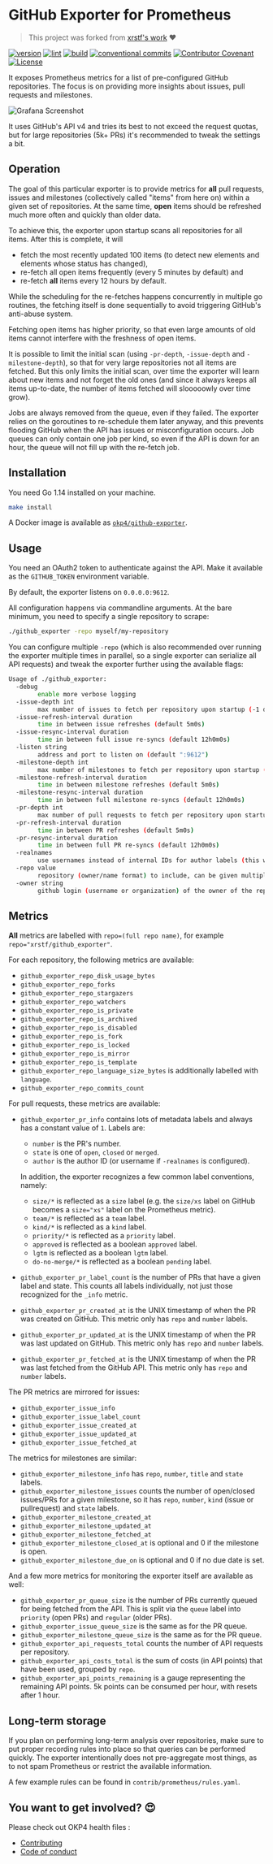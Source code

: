 # GitHub Exporter for Prometheus

> This project was forked from [xrstf's work](https://github.com/xrstf/github_exporter) ❤️

[![version](https://img.shields.io/github/v/release/okp4/github-exporter?style=for-the-badge&logo=github)](https://github.com/okp4/github-exporter/releases)
[![lint](https://img.shields.io/github/workflow/status/okp4/github-exporter/Lint?label=lint&style=for-the-badge&logo=github)](https://github.com/okp4/github-exporter/actions/workflows/lint.yml)
[![build](https://img.shields.io/github/workflow/status/okp4/github-exporter/Build?label=build&style=for-the-badge&logo=github)](https://github.com/okp4/github-exporter/actions/workflows/build.yml)
[![conventional commits](https://img.shields.io/badge/Conventional%20Commits-1.0.0-yellow.svg?style=for-the-badge&logo=conventionalcommits)](https://conventionalcommits.org)
[![Contributor Covenant](https://img.shields.io/badge/Contributor%20Covenant-2.1-4baaaa.svg?style=for-the-badge)](https://github.com/okp4/.github/blob/main/CODE_OF_CONDUCT.md)
[![License](https://img.shields.io/badge/License-BSD_3--Clause-blue.svg?style=for-the-badge)](https://opensource.org/licenses/BSD-3-Clause)

It exposes Prometheus metrics for a list of pre-configured GitHub repositories.
The focus is on providing more insights about issues, pull requests and milestones.

![Grafana Screenshot](https://github.com/okp4/github-exporter/blob/main/contrib/grafana/screenshot.png?raw=true)

It uses GitHub's API v4 and tries its best to not exceed the request quotas, but for large
repositories (5k+ PRs) it's recommended to tweak the settings a bit.

## Operation

The goal of this particular exporter is to provide metrics for **all** pull requests, issues
and milestones (collectively called "items" from here on) within a given set of repositories.
At the same time, **open** items should be refreshed much more often and quickly than older
data.

To achieve this, the exporter upon startup scans all repositories for all items. After
this is complete, it will

- fetch the most recently updated 100 items (to detect new elements and elements
  whose status has changed),
- re-fetch all open items frequently (every 5 minutes by default) and
- re-fetch **all** items every 12 hours by default.

While the scheduling for the re-fetches happens concurrently in multiple go routines,
the fetching itself is done sequentially to avoid triggering GitHub's anti-abuse system.

Fetching open items has higher priority, so that even large amounts of old items
cannot interfere with the freshness of open items.

It is possible to limit the initial scan (using `-pr-depth`, `-issue-depth` and `-milestone-depth`),
so that for very large repositories not all items are fetched. But this only limits the
initial scan, over time the exporter will learn about new items and not forget the old ones
(and since it always keeps all items up-to-date, the number of items fetched will slooooowly
over time grow).

Jobs are always removed from the queue, even if they failed. The exporter relies on the
goroutines to re-schedule them later anyway, and this prevents flooding GitHub when the
API has issues or misconfiguration occurs. Job queues can only contain one job per kind,
so even if the API is down for an hour, the queue will not fill up with the re-fetch job.

## Installation

You need Go 1.14 installed on your machine.

```sh
make install
```

A Docker image is available as [`okp4/github-exporter`](https://hub.docker.com/r/okp4/github-exporter).

## Usage

You need an OAuth2 token to authenticate against the API. Make it available
as the `GITHUB_TOKEN` environment variable.

By default, the exporter listens on `0.0.0.0:9612`.

All configuration happens via commandline arguments. At the bare minimum, you need to
specify a single repository to scrape:

```sh
./github_exporter -repo myself/my-repository
```

You can configure multiple `-repo` (which is also recommended over running the exporter
multiple times in parallel, so a single exporter can serialize all API requests) and
tweak the exporter further using the available flags:

```sh
Usage of ./github_exporter:
  -debug
        enable more verbose logging
  -issue-depth int
        max number of issues to fetch per repository upon startup (-1 disables the limit, 0 disables issue fetching entirely) (default -1)
  -issue-refresh-interval duration
        time in between issue refreshes (default 5m0s)
  -issue-resync-interval duration
        time in between full issue re-syncs (default 12h0m0s)
  -listen string
        address and port to listen on (default ":9612")
  -milestone-depth int
        max number of milestones to fetch per repository upon startup (-1 disables the limit, 0 disables milestone fetching entirely) (default -1)
  -milestone-refresh-interval duration
        time in between milestone refreshes (default 5m0s)
  -milestone-resync-interval duration
        time in between full milestone re-syncs (default 12h0m0s)
  -pr-depth int
        max number of pull requests to fetch per repository upon startup (-1 disables the limit, 0 disables PR fetching entirely) (default -1)
  -pr-refresh-interval duration
        time in between PR refreshes (default 5m0s)
  -pr-resync-interval duration
        time in between full PR re-syncs (default 12h0m0s)
  -realnames
        use usernames instead of internal IDs for author labels (this will make metrics contain personally identifiable information)
  -repo value
        repository (owner/name format) to include, can be given multiple times
  -owner string
        github login (username or organization) of the owner of the repositories that will be included. Excludes forked and locked repo, includes 100 first private & public repos
```

## Metrics

**All** metrics are labelled with `repo=(full repo name)`, for example
`repo="xrstf/github_exporter"`.

For each repository, the following metrics are available:

- `github_exporter_repo_disk_usage_bytes`
- `github_exporter_repo_forks`
- `github_exporter_repo_stargazers`
- `github_exporter_repo_watchers`
- `github_exporter_repo_is_private`
- `github_exporter_repo_is_archived`
- `github_exporter_repo_is_disabled`
- `github_exporter_repo_is_fork`
- `github_exporter_repo_is_locked`
- `github_exporter_repo_is_mirror`
- `github_exporter_repo_is_template`
- `github_exporter_repo_language_size_bytes` is additionally labelled with `language`.
- `github_exporter_repo_commits_count`

For pull requests, these metrics are available:

- `github_exporter_pr_info` contains lots of metadata labels and always has a constant
  value of `1`. Labels are:

  - `number` is the PR's number.
  - `state` is one of `open`, `closed` or `merged`.
  - `author` is the author ID (or username if `-realnames` is configured).

  In addition, the exporter recognizes a few common label conventions, namely:

  - `size/*` is reflected as a `size` label (e.g. the `size/xs` label on GitHub becomes
    a `size="xs"` label on the Prometheus metric).
  - `team/*` is reflected as a `team` label.
  - `kind/*` is reflected as a `kind` label.
  - `priority/*` is reflected as a `priority` label.
  - `approved` is reflected as a boolean `approved` label.
  - `lgtm` is reflected as a boolean `lgtm` label.
  - `do-no-merge/*` is reflected as a boolean `pending` label.

- `github_exporter_pr_label_count` is the number of PRs that have a given label
  and state. This counts all labels individually, not just those recognized for
  the `_info` metric.

- `github_exporter_pr_created_at` is the UNIX timestamp of when the PR was
  created on GitHub. This metric only has `repo` and `number` labels.

- `github_exporter_pr_updated_at` is the UNIX timestamp of when the PR was
  last updated on GitHub. This metric only has `repo` and `number` labels.

- `github_exporter_pr_fetched_at` is the UNIX timestamp of when the PR was
  last fetched from the GitHub API. This metric only has `repo` and `number` labels.

The PR metrics are mirrored for issues:

- `github_exporter_issue_info`
- `github_exporter_issue_label_count`
- `github_exporter_issue_created_at`
- `github_exporter_issue_updated_at`
- `github_exporter_issue_fetched_at`

The metrics for milestones are similar:

- `github_exporter_milestone_info` has `repo`, `number`, `title` and `state` labels.
- `github_exporter_milestone_issues` counts the number of open/closed issues/PRs
  for a given milestone, so it has `repo`, `number`, `kind` (issue or pullrequest)
  and `state` labels.
- `github_exporter_milestone_created_at`
- `github_exporter_milestone_updated_at`
- `github_exporter_milestone_fetched_at`
- `github_exporter_milestone_closed_at` is optional and 0 if the milestone is open.
- `github_exporter_milestone_due_on` is optional and 0 if no due date is set.

And a few more metrics for monitoring the exporter itself are available as well:

- `github_exporter_pr_queue_size` is the number of PRs currently queued for
  being fetched from the API. This is split via the `queue` label into `priority`
  (open PRs) and `regular` (older PRs).
- `github_exporter_issue_queue_size` is the same as for the PR queue.
- `github_exporter_milestone_queue_size` is the same as for the PR queue.
- `github_exporter_api_requests_total` counts the number of API requests per
  repository.
- `github_exporter_api_costs_total` is the sum of costs (in API points) that have
  been used, grouped by `repo`.
- `github_exporter_api_points_remaining` is a gauge representing the remaining
  API points. 5k points can be consumed per hour, with resets after 1 hour.

## Long-term storage

If you plan on performing long-term analysis over repositories, make sure to put proper
recording rules into place so that queries can be performed quickly. The exporter
intentionally does not pre-aggregate most things, as to not spam Prometheus or restrict
the available information.

A few example rules can be found in `contrib/prometheus/rules.yaml`.

## You want to get involved? 😍

Please check out OKP4 health files :

- [Contributing](https://github.com/okp4/.github/blob/main/CONTRIBUTING.md)
- [Code of conduct](https://github.com/okp4/.github/blob/main/CODE_OF_CONDUCT.md)
